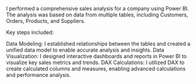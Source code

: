 I performed a comprehensive sales analysis for a company using Power BI. The analysis was based on data from multiple tables, including Customers, Orders, Products, and Suppliers.


Key steps included:

  Data Modeling: I established relationships between the tables and created a unified data model to enable accurate analysis and insights.
  Data Visualization: I designed interactive dashboards and reports in Power BI to visualize key sales metrics and trends.
  DAX Calculations: I utilized DAX to create calculated columns and measures, enabling advanced calculations and performance analysis.
